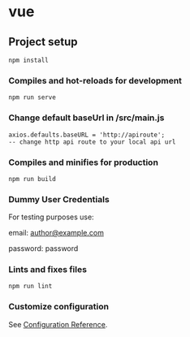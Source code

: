 # vue

## Project setup
```
npm install
```

### Compiles and hot-reloads for development
```
npm run serve
```
### Change default baseUrl in /src/main.js
```
axios.defaults.baseURL = 'http://apiroute';
-- change http api route to your local api url
```
### Compiles and minifies for production
```
npm run build
```

### Dummy User Credentials

For testing purposes use:

email: author@example.com

password: password

### Lints and fixes files
```
npm run lint
```

### Customize configuration
See [Configuration Reference](https://cli.vuejs.org/config/).
